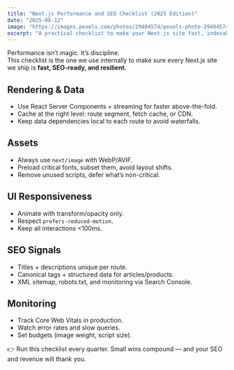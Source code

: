 ```yaml
---
title: "Next.js Performance and SEO Checklist (2025 Edition)"
date: "2025-08-12"
image: "https://images.pexels.com/photos/29404574/pexels-photo-29404574.jpeg"
excerpt: "A practical checklist to make your Next.js site fast, indexable, and resilient — without yak-shaving."
---
```


Performance isn’t magic. It’s discipline.  
This checklist is the one we use internally to make sure every Next.js site we ship is **fast, SEO-ready, and resilient.**

## Rendering & Data

- Use React Server Components + streaming for faster above-the-fold.  
- Cache at the right level: route segment, fetch cache, or CDN.  
- Keep data dependencies local to each route to avoid waterfalls.  

## Assets

- Always use `next/image` with WebP/AVIF.  
- Preload critical fonts, subset them, avoid layout shifts.  
- Remove unused scripts, defer what’s non-critical.  

## UI Responsiveness

- Animate with transform/opacity only.  
- Respect `prefers-reduced-motion`.  
- Keep all interactions <100ms.  

## SEO Signals

- Titles + descriptions unique per route.  
- Canonical tags + structured data for articles/products.  
- XML sitemap, robots.txt, and monitoring via Search Console.  

## Monitoring

- Track Core Web Vitals in production.  
- Watch error rates and slow queries.  
- Set budgets (image weight, script size).  

👉 Run this checklist every quarter. Small wins compound — and your SEO and revenue will thank you.
